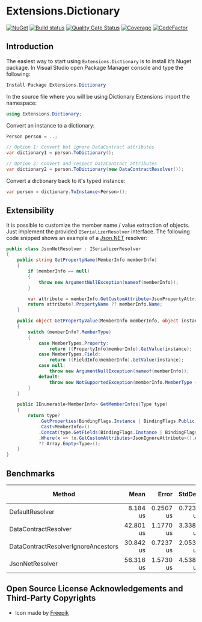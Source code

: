 # Extensions.Dictionary

[![NuGet](https://img.shields.io/nuget/v/Extensions.Dictionary.svg)](https://www.nuget.org/packages/Extensions.Dictionary)
[![Build status](https://ci.appveyor.com/api/projects/status/o8eyfg4065t5qii9/branch/master?svg=true)](https://ci.appveyor.com/project/SiberaIndustries/extensions-dictionary/branch/master)
[![Quality Gate Status](https://sonarcloud.io/api/project_badges/measure?project=SiberaIndustries_Extensions.Dictionary&metric=alert_status)](https://sonarcloud.io/dashboard?id=SiberaIndustries_Extensions.Dictionary)
[![Coverage](https://sonarcloud.io/api/project_badges/measure?project=SiberaIndustries_Extensions.Dictionary&metric=coverage)](https://sonarcloud.io/dashboard?id=SiberaIndustries_Extensions.Dictionary)
[![CodeFactor](https://www.codefactor.io/repository/github/siberaindustries/extensions.dictionary/badge)](https://www.codefactor.io/repository/github/siberaindustries/extensions.dictionary)

## Introduction

The easiest way to start using `Extensions.Dictionary` is to install it’s Nuget package. In Visual Studio open Package Manager console and type the following:

```cs
Install-Package Extensions.Dictionary
```

In the source file where you will be using Dictionary Extensions import the namespace:

```cs
using Extensions.Dictionary;
```

Convert an instance to a dictionary:

```cs
Person person = ..;

// Option 1: Convert but ignore DataContract attributes
var dictionary1 = person.ToDictionary();

// Option 2: Convert and respect DataContract attributes
var dictionary2 = person.ToDictionary(new DataContractResolver());
```

Convert a dictionary back to it's typed instance:

```cs
var person = dictionary.ToInstance<Person>();
```

## Extensibility

It is possible to customize the member name / value extraction of objects. Just implement the provided `ISerializerResolver` interface. The following code snipped shows an example of a [Json.NET](https://www.newtonsoft.com/json) resolver:

```cs
public class JsonNetResolver : ISerializerResolver
{
    public string GetPropertyName(MemberInfo memberInfo)
    {
        if (memberInfo == null)
        {
            throw new ArgumentNullException(nameof(memberInfo));
        }

        var attribute = memberInfo.GetCustomAttribute<JsonPropertyAttribute>();
        return attribute?.PropertyName ?? memberInfo.Name;
    }

    public object GetPropertyValue(MemberInfo memberInfo, object instance)
    {
        switch (memberInfo?.MemberType)
        {
            case MemberTypes.Property:
                return ((PropertyInfo)memberInfo).GetValue(instance);
            case MemberTypes.Field:
                return ((FieldInfo)memberInfo).GetValue(instance);
            case null:
                throw new ArgumentNullException(nameof(memberInfo));
            default:
                throw new NotSupportedException(memberInfo.MemberType + " not supported.");
        }
    }

    public IEnumerable<MemberInfo> GetMemberInfos(Type type)
    {
        return type?
            .GetProperties(BindingFlags.Instance | BindingFlags.Public)
            .Cast<MemberInfo>()
            .Concat(type.GetFields(BindingFlags.Instance | BindingFlags.Public))
            .Where(x => !x.GetCustomAttributes<JsonIgnoreAttribute>().Any())
            ?? Array.Empty<Type>();
    }
}
```

## Benchmarks

|                              Method |      Mean |     Error |    StdDev |    Median | Ratio | RatioSD | Rank |  Gen 0 | Gen 1 | Gen 2 | Allocated |
|------------------------------------ |----------:|----------:|----------:|----------:|------:|--------:|-----:|-------:|------:|------:|----------:|
|                     DefaultResolver |  8.184 us | 0.2507 us | 0.7235 us |  7.930 us |  1.00 |    0.00 |    1 | 0.8087 |     - |     - |   2.51 KB |
|                DataContractResolver | 42.801 us | 1.1770 us | 3.3389 us | 41.977 us |  5.27 |    0.65 |    3 | 3.3569 |     - |     - |  10.38 KB |
| DataContractResolverIgnoreAncestors | 30.842 us | 0.7237 us | 2.0531 us | 30.738 us |  3.79 |    0.39 |    2 | 1.7700 |     - |     - |   5.57 KB |
|                     JsonNetResolver | 56.316 us | 1.5730 us | 4.5386 us | 55.187 us |  6.93 |    0.79 |    4 | 5.3711 |     - |     - |  16.58 KB |

## Open Source License Acknowledgements and Third-Party Copyrights

- Icon made by [Freepik](https://www.flaticon.com/authors/freepik)
